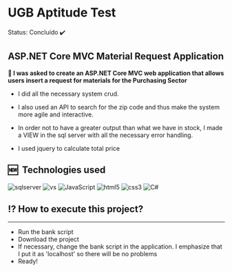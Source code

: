 <h1>UGB Aptitude Test</h1>

Status: Concluído ✔️

## ASP.NET Core MVC Material Request Application

**📃 I was asked to create an ASP.NET Core MVC web application that allows users
insert a request for materials for the Purchasing Sector**

* I did all the necessary system crud.

* I also used an API to search for the zip code and thus make the system more agile and interactive.

* In order not to have a greater output than what we have in stock, I made a VIEW in the sql server with all the necessary error handling.

* I used jquery to calculate total price

## 🆕 &nbsp;Technologies used
<img align="center" alt="sqlserver" src="https://img.shields.io/badge/Microsoft_SQL_Server-CC2927?style=for-the-badge&logo=microsoft-sql-server&logoColor=white" />
<img align="center" alt="vs" src="https://img.shields.io/badge/Visual_Studio-5C2D91?style=for-the-badge&logo=visual%20studio&logoColor=white" />
<img align="center" alt="JavaScript" src="https://img.shields.io/badge/JavaScript-F7DF1E?style=for-the-badge&logo=javascript&logoColor=black" />
<img align="center" alt="html5" src="https://img.shields.io/badge/HTML5-E34F26?style=for-the-badge&logo=html5&logoColor=white" />
<img align="center" alt="css3" src="https://img.shields.io/badge/CSS3-1572B6?style=for-the-badge&logo=css3&logoColor=white" />
<img  align="center" alt="C#" src="https://img.shields.io/badge/C%23-239120?style=for-the-badge&logo=c-sharp&logoColor=white">

## ⁉️ How to execute this project? 
<hr>

- Run the bank script 
- Download the project
- If necessary, change the bank script in the application. I emphasize that I put it as 'localhost' so there will be no problems
- Ready!
